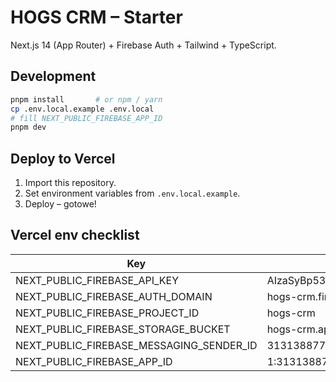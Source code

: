 # HOGS CRM – Starter

Next.js 14 (App Router) + Firebase Auth + Tailwind + TypeScript.

## Development

```bash
pnpm install       # or npm / yarn
cp .env.local.example .env.local
# fill NEXT_PUBLIC_FIREBASE_APP_ID
pnpm dev
```

## Deploy to Vercel
1. Import this repository.
2. Set environment variables from `.env.local.example`.
3. Deploy – gotowe!


## Vercel env checklist
| Key | Example value |
|-----|---------------|
| NEXT_PUBLIC_FIREBASE_API_KEY | AIzaSyBp53ZGr1C0WZldw7XghfxZics2fOcushs |
| NEXT_PUBLIC_FIREBASE_AUTH_DOMAIN | hogs-crm.firebaseapp.com |
| NEXT_PUBLIC_FIREBASE_PROJECT_ID | hogs-crm |
| NEXT_PUBLIC_FIREBASE_STORAGE_BUCKET | hogs-crm.appspot.com |
| NEXT_PUBLIC_FIREBASE_MESSAGING_SENDER_ID | 313138877652 |
| NEXT_PUBLIC_FIREBASE_APP_ID | 1:313138877652:web:abcd1234 |
